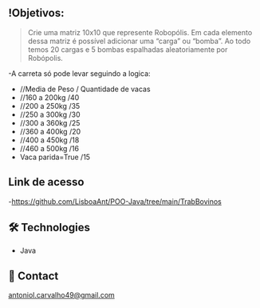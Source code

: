 ## !Objetivos:
> Crie uma matriz 10x10 que represente Robopólis.
Em cada elemento dessa matriz é possível adicionar uma “carga” ou “bomba”.
Ao todo temos 20 cargas e 5 bombas espalhadas aleatoriamente por Robópolis.
                                                
-A carreta só pode levar seguindo a logica:
* //Media de Peso    / Quantidade de vacas 
* //160 a 200kg      /40
* //200 a 250kg      /35
* //250 a 300kg      /30
* //300 a 360kg      /25
* //360 a 400kg      /20
* //400 a 450kg      /18
* //460 a 500kg      /16
* Vaca parida=True   /15

## Link de acesso
 -https://github.com/LisboaAnt/POO-Java/tree/main/TrabBovinos

## 🛠 Technologies
- Java
## 💛 Contact
antoniol.carvalho49@gmail.com